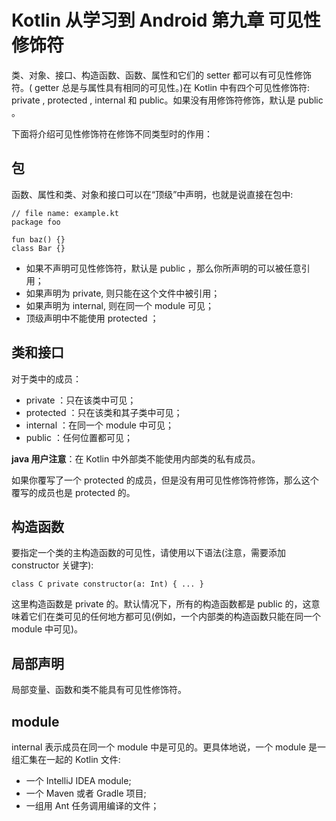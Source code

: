 # Kotlin 从学习到 Android 第九章 可见性修饰符 #
类、对象、接口、构造函数、函数、属性和它们的 setter 都可以有可见性修饰符。( getter 总是与属性具有相同的可见性。)在 Kotlin 中有四个可见性修饰符: private , protected , internal 和 public。如果没有用修饰符修饰，默认是 public 。

下面将介绍可见性修饰符在修饰不同类型时的作用：

## 包 ##
函数、属性和类、对象和接口可以在“顶级”中声明，也就是说直接在包中:

	// file name: example.kt
	package foo
	
	fun baz() {}
	class Bar {}

- 如果不声明可见性修饰符，默认是 public ，那么你所声明的可以被任意引用；
- 如果声明为 private, 则只能在这个文件中被引用；
- 如果声明为 internal, 则在同一个 module 可见；
- 顶级声明中不能使用 protected ；

## 类和接口 ##
对于类中的成员：

- private   ：只在该类中可见；
- protected ：只在该类和其子类中可见；
- internal  ：在同一个 module 中可见；
- public    ：任何位置都可见；

**java 用户注意**：在 Kotlin 中外部类不能使用内部类的私有成员。

如果你覆写了一个 protected 的成员，但是没有用可见性修饰符修饰，那么这个覆写的成员也是 protected 的。

## 构造函数 ##
要指定一个类的主构造函数的可见性，请使用以下语法(注意，需要添加 constructor 关键字):

	class C private constructor(a: Int) { ... }

这里构造函数是 private 的。默认情况下，所有的构造函数都是 public 的，这意味着它们在类可见的任何地方都可见(例如，一个内部类的构造函数只能在同一个 module 中可见)。

## 局部声明 ##
局部变量、函数和类不能具有可见性修饰符。

## module ##
internal 表示成员在同一个 module 中是可见的。更具体地说，一个 module 是一组汇集在一起的 Kotlin 文件:

- 一个 IntelliJ IDEA module;
- 一个 Maven 或者 Gradle 项目;
- 一组用 Ant 任务调用编译的文件；